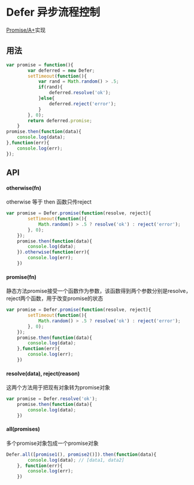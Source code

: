 Defer 异步流程控制
===

[Promise/A+](http://promises-aplus.github.io/promises-spec/)实现

## 用法

```js
var promise = function(){
        var deferred = new Defer;
        setTimeout(function(){
            var rand = Math.random() > .5;
            if(rand){
                deferred.resolve('ok');
            }else{
                deferred.reject('error');
            }
        }, 0);
        return deferred.promise;
    }
promise.then(function(data){
    console.log(data);
},function(err){
    console.log(err);
});
```

## API

#### otherwise(fn)

otherwise 等于 then 函数只传reject
```js
var promise = Defer.promise(function(resolve, reject){
        setTimeout(function(){
            Math.random() > .5 ? resolve('ok') : reject('error');
        }, 0);
    });
    promise.then(function(data){
        console.log(data);
    }).otherwise(function(err){
        console.log(err);
    })
```

#### promise(fn)

静态方法promise接受一个函数作为参数，该函数得到两个参数分别是resolve，reject两个函数，用于改变promise的状态
```js
var promise = Defer.promise(function(resolve, reject){
        setTimeout(function(){
            Math.random() > .5 ? resolve('ok') : reject('error');
        }, 0);
    });
    promise.then(function(data){
        console.log(data);
    },function(err){
        console.log(err);
    })
```

#### resolve(data), reject(reason)
这两个方法用于把现有对象转为promise对象
```js
var promise = Defer.resolve('ok');
    promise.then(function(data){
        console.log(data);
    })
```
#### all(promises)
多个promise对象包成一个promise对象
```js
Defer.all([promise1(), promise2()]).then(function(data){
        console.log(data); // [data1, data2]
    }, function(err){
        console.log(err);
    })
```
